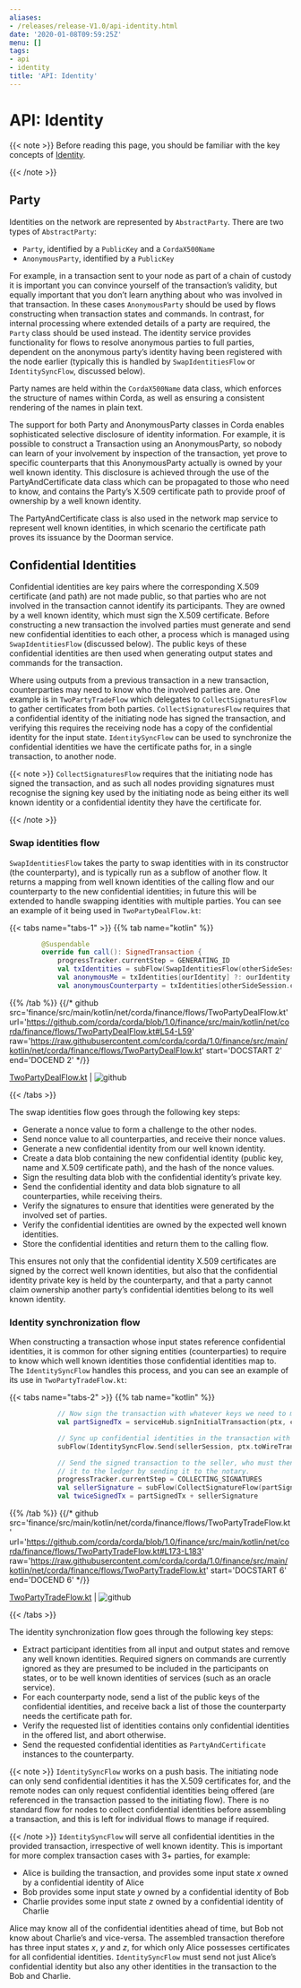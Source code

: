 ```yaml
---
aliases:
- /releases/release-V1.0/api-identity.html
date: '2020-01-08T09:59:25Z'
menu: []
tags:
- api
- identity
title: 'API: Identity'
---
```



# API: Identity

{{< note >}}
Before reading this page, you should be familiar with the key concepts of [Identity](key-concepts-identity.md).

{{< /note >}}


## Party

Identities on the network are represented by `AbstractParty`. There are two types of `AbstractParty`:


* `Party`, identified by a `PublicKey` and a `CordaX500Name`
* `AnonymousParty`, identified by a `PublicKey`

For example, in a transaction sent to your node as part of a chain of custody it is important you can convince yourself
of the transaction’s validity, but equally important that you don’t learn anything about who was involved in that
transaction. In these cases `AnonymousParty` should be used by flows constructing when transaction states and commands.
In contrast, for internal processing where extended details of a party are required, the `Party` class should be used
instead. The identity service provides functionality for flows to resolve anonymous parties to full parties, dependent
on the anonymous party’s identity having been registered with the node earlier (typically this is handled by
`SwapIdentitiesFlow` or `IdentitySyncFlow`, discussed below).

Party names are held within the `CordaX500Name` data class, which enforces the structure of names within Corda, as
well as ensuring a consistent rendering of the names in plain text.

The support for both Party and AnonymousParty classes in Corda enables sophisticated selective disclosure of identity
information. For example, it is possible to construct a Transaction using an AnonymousParty, so nobody can learn of your
involvement by inspection of the transaction, yet prove to specific counterparts that this AnonymousParty actually is
owned by your well known identity. This disclosure is achieved through the use of the PartyAndCertificate data class
which can be propagated to those who need to know, and contains the Party’s X.509 certificate path to provide proof of
ownership by a well known identity.

The PartyAndCertificate class is also used in the network map service to represent well known identities, in which
scenario the certificate path proves its issuance by the Doorman service.


## Confidential Identities

Confidential identities are key pairs where the corresponding X.509 certificate (and path) are not made public, so that parties who
are not involved in the transaction cannot identify its participants. They are owned by a well known identity, which
must sign the X.509 certificate. Before constructing a new transaction the involved parties must generate and send new
confidential identities to each other, a process which is managed using `SwapIdentitiesFlow` (discussed below). The
public keys of these confidential identities are then used when generating output states and commands for the transaction.

Where using outputs from a previous transaction in a new transaction, counterparties may need to know who the involved
parties are. One example is in `TwoPartyTradeFlow` which delegates to `CollectSignaturesFlow` to gather certificates
from both parties. `CollectSignaturesFlow` requires that a confidential identity of the initiating node has signed
the transaction, and verifying this requires the receiving node has a copy of the confidential identity for the input
state. `IdentitySyncFlow` can be used to synchronize the confidential identities we have the certificate paths for, in
a single transaction, to another node.

{{< note >}}
`CollectSignaturesFlow` requires that the initiating node has signed the transaction, and as such all nodes
providing signatures must recognise the signing key used by the initiating node as being either its well known identity
or a confidential identity they have the certificate for.

{{< /note >}}

### Swap identities flow

`SwapIdentitiesFlow` takes the party to swap identities with in its constructor (the counterparty), and is typically run as a subflow of
another flow. It returns a mapping from well known identities of the calling flow and our counterparty to the new
confidential identities; in future this will be extended to handle swapping identities with multiple parties.
You can see an example of it being used in `TwoPartyDealFlow.kt`:

{{< tabs name="tabs-1" >}}
{{% tab name="kotlin" %}}
```kotlin
        @Suspendable
        override fun call(): SignedTransaction {
            progressTracker.currentStep = GENERATING_ID
            val txIdentities = subFlow(SwapIdentitiesFlow(otherSideSession.counterparty))
            val anonymousMe = txIdentities[ourIdentity] ?: ourIdentity.anonymise()
            val anonymousCounterparty = txIdentities[otherSideSession.counterparty] ?: otherSideSession.counterparty.anonymise()

```
{{% /tab %}}
{{/* github src='finance/src/main/kotlin/net/corda/finance/flows/TwoPartyDealFlow.kt' url='https://github.com/corda/corda/blob/1.0/finance/src/main/kotlin/net/corda/finance/flows/TwoPartyDealFlow.kt#L54-L59' raw='https://raw.githubusercontent.com/corda/corda/1.0/finance/src/main/kotlin/net/corda/finance/flows/TwoPartyDealFlow.kt' start='DOCSTART 2' end='DOCEND 2' */}}

[TwoPartyDealFlow.kt](https://github.com/corda/corda/blob/release/os/1.0/finance/src/main/kotlin/net/corda/finance/flows/TwoPartyDealFlow.kt) | ![github](/images/svg/github.svg "github")

{{< /tabs >}}

The swap identities flow goes through the following key steps:


* Generate a nonce value to form a challenge to the other nodes.
* Send nonce value to all counterparties, and receive their nonce values.
* Generate a new confidential identity from our well known identity.
* Create a data blob containing the new confidential identity (public key, name and X.509 certificate path),
and the hash of the nonce values.
* Sign the resulting data blob with the confidential identity’s private key.
* Send the confidential identity and data blob signature to all counterparties, while receiving theirs.
* Verify the signatures to ensure that identities were generated by the involved set of parties.
* Verify the confidential identities are owned by the expected well known identities.
* Store the confidential identities and return them to the calling flow.

This ensures not only that the confidential identity X.509 certificates are signed by the correct well known identities,
but also that the confidential identity private key is held by the counterparty, and that a party cannot claim ownership
another party’s confidential identities belong to its well known identity.


### Identity synchronization flow

When constructing a transaction whose input states reference confidential identities, it is common for other signing
entities (counterparties) to require to know which well known identities those confidential identities map to. The
`IdentitySyncFlow` handles this process, and you can see an example of its use in `TwoPartyTradeFlow.kt`:

{{< tabs name="tabs-2" >}}
{{% tab name="kotlin" %}}
```kotlin
            // Now sign the transaction with whatever keys we need to move the cash.
            val partSignedTx = serviceHub.signInitialTransaction(ptx, cashSigningPubKeys)

            // Sync up confidential identities in the transaction with our counterparty
            subFlow(IdentitySyncFlow.Send(sellerSession, ptx.toWireTransaction(serviceHub)))

            // Send the signed transaction to the seller, who must then sign it themselves and commit
            // it to the ledger by sending it to the notary.
            progressTracker.currentStep = COLLECTING_SIGNATURES
            val sellerSignature = subFlow(CollectSignatureFlow(partSignedTx, sellerSession, sellerSession.counterparty.owningKey))
            val twiceSignedTx = partSignedTx + sellerSignature

```
{{% /tab %}}
{{/* github src='finance/src/main/kotlin/net/corda/finance/flows/TwoPartyTradeFlow.kt' url='https://github.com/corda/corda/blob/1.0/finance/src/main/kotlin/net/corda/finance/flows/TwoPartyTradeFlow.kt#L173-L183' raw='https://raw.githubusercontent.com/corda/corda/1.0/finance/src/main/kotlin/net/corda/finance/flows/TwoPartyTradeFlow.kt' start='DOCSTART 6' end='DOCEND 6' */}}

[TwoPartyTradeFlow.kt](https://github.com/corda/corda/blob/release/os/1.0/finance/src/main/kotlin/net/corda/finance/flows/TwoPartyTradeFlow.kt) | ![github](/images/svg/github.svg "github")

{{< /tabs >}}

The identity synchronization flow goes through the following key steps:


* Extract participant identities from all input and output states and remove any well known identities. Required signers
on commands are currently ignored as they are presumed to be included in the participants on states, or to be well
known identities of services (such as an oracle service).
* For each counterparty node, send a list of the public keys of the confidential identities, and receive back a list
of those the counterparty needs the certificate path for.
* Verify the requested list of identities contains only confidential identities in the offered list, and abort otherwise.
* Send the requested confidential identities as `PartyAndCertificate` instances to the counterparty.

{{< note >}}
`IdentitySyncFlow` works on a push basis. The initiating node can only send confidential identities it has
the X.509 certificates for, and the remote nodes can only request confidential identities being offered (are
referenced in the transaction passed to the initiating flow). There is no standard flow for nodes to collect
confidential identities before assembling a transaction, and this is left for individual flows to manage if required.

{{< /note >}}
`IdentitySyncFlow` will serve all confidential identities in the provided transaction, irrespective of well known
identity. This is important for more complex transaction cases with 3+ parties, for example:


* Alice is building the transaction, and provides some input state *x* owned by a confidential identity of Alice
* Bob provides some input state *y* owned by a confidential identity of Bob
* Charlie provides some input state *z* owned by a confidential identity of Charlie

Alice may know all of the confidential identities ahead of time, but Bob not know about Charlie’s and vice-versa.
The assembled transaction therefore has three input states *x*, *y* and *z*, for which only Alice possesses certificates
for all confidential identities. `IdentitySyncFlow` must send not just Alice’s confidential identity but also any other
identities in the transaction to the Bob and Charlie.

